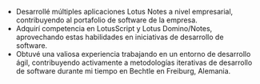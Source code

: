 - Desarrollé múltiples aplicaciones Lotus Notes a nivel empresarial, contribuyendo al portafolio de software de la empresa.
- Adquirí competencia en LotusScript y Lotus Domino/Notes, aprovechando estas habilidades en iniciativas de desarrollo de software.
- Obtuvé una valiosa experiencia trabajando en un entorno de desarrollo ágil, contribuyendo activamente a metodologías iterativas de desarrollo de software durante mi tiempo en Bechtle en Freiburg, Alemania.